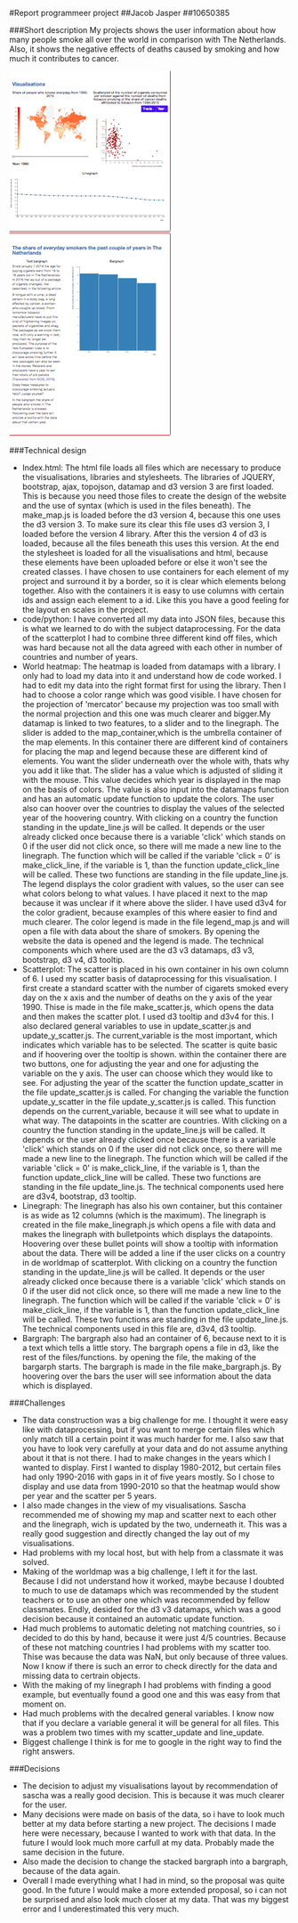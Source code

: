 #Report programmeer project
##Jacob Jasper
##10650385

###Short description
My projects shows the user information about how many people smoke all over the
world in comparison with The Netherlands. Also, it shows the negative effects of
deaths caused by smoking and how much it contributes to cancer.

![](doc/report.jpeg)

###Technical design
- Index.html: The html file loads all files which are necessary to produce the
visualisations, libraries and stylesheets. The libraries of JQUERY, bootstrap,
ajax, topojson, datamap and d3 version 3 are first loaded. This is because you
need those files to create the design of the website and the use of syntax
(which is used in the files beneath). The make_map.js is loaded before the d3
version 4, because this one uses the d3 version 3. To make sure its clear this
file uses d3 version 3, I loaded before the version 4 library. After this the
version 4 of d3 is loaded, because all the files beneath this uses this version.
At the end the stylesheet is loaded for all the visualisations and html, because
these elements have been uploaded before or else it won't see the created classes. I have chosen to use containers for each element of my project and surround it by a border, so it is clear which elements belong together. Also with the containers it is easy to use columns with certain ids and assign each element to a id. Like this you have a good feeling for the layout en scales in the project.
- code/python: I have converted all my data into JSON files, because this is what we learned to do with the subject dataprocessing. For the data of the scatterplot I had to combine three different kind off files, which was hard because not all the data agreed with each other in number of countries and number of years.
- World heatmap: The heatmap is loaded from datamaps with a library. I only had to load my data into it and understand how de code worked. I had to edit my data into the right format first for using the library. Then I had to choose a color range which was good visible. I have chosen for the projection of 'mercator' because my projection was too small with the normal projection and this one was much clearer and bigger.My datamap is linked to two features, to a slider and to the linegraph. The slider is added to the map_container,which is the umbrella container of the map elements. In this container there are different kind of containers for placing the map and legend because these are different kind of elements. You want the slider underneath over the whole with, thats why you add it like that. The slider has a value which is adjusted of sliding it with the mouse. This value decides which year is displayed in the map on the basis of colors. The value is also input into the datamaps function and has an automatic update function to update the colors. The user also can hoover over the countries to display the values of the selected year of the hoovering country. With clicking on a country the function standing in the update_line.js will be called. It depends or the user already clicked once because there is a variable 'click' which stands on 0 if the user did not click once, so there will me made a new line to the linegraph. The function which will be called if the variable 'click = 0' is make_click_line, if the variable is 1, than the function update_click_line will be called. These two functions are standing in the file update_line.js. The legend displays the color gradient with values, so the user can see what colors belong to what values. I have placed it next to the map because it was unclear if it where above the slider. I have used d3v4 for the color gradient, because examples of this where easier to find and much clearer. The color legend is made in the file legend_map.js and will open a file with data about the share of smokers. By opening the website the data is opened and the legend is made. The technical components which where used are the d3 v3 datamaps, d3 v3, bootstrap, d3 v4, d3 tooltip.
- Scatterplot: The scatter is placed in his own container in his own column of 6. I used my scatter basis of dataprocessing for this visualisation. I first create a standard scatter with the number of cigarets smoked every day on the x axis and the number of deaths on the y axis of the year 1990. Thise is made in the file make_scatter.js, which opens the data and then makes the scatter plot. I used d3 tooltip and d3v4 for this. I also declared general variables to use in update_scatter.js and update_y_scatter.js. The current_variable is the most important, which indicates which variable has to be selected. The scatter is quite basic and if hoovering over the tooltip is shown. within the container there are two buttons, one for adjusting the year and one for adjusting the variable on the y axis. The user can choose which they would like to see. For adjusting the year of the scatter the function update_scatter in the file update_scatter.js is called. For changing the variable the function update_y_scatter in the file update_y_scatter.js is called. This function depends on the current_variable, because it will see what to update in what way. The datapoints in the scatter are countries. With clicking on a country the function standing in the update_line.js will be called. It depends or the user already clicked once because there is a variable 'click' which stands on 0 if the user did not click once, so there will me made a new line to the linegraph. The function which will be called if the variable 'click = 0' is make_click_line, if the variable is 1, than the function update_click_line will be called. These two functions are standing in the file update_line.js. The technical components used here are d3v4, bootstrap, d3 tooltip.
- Linegraph: The linegraph has also his own container, but this container is as wide as 12 columns (which is the maximum). The linegraph is created in the file make_linegraph.js which opens a file with data and makes the linegraph with bulletpoints which displays the datapoints. Hoovering over these bullet points will show a tooltip with information about the data. There will be added a line if the user clicks on a country in de worldmap of scatterplot. With clicking on a country the function standing in the update_line.js will be called. It depends or the user already clicked once because there is a variable 'click' which stands on 0 if the user did not click once, so there will me made a new line to the linegraph. The function which will be called if the variable 'click = 0' is make_click_line, if the variable is 1, than the function update_click_line will be called. These two functions are standing in the file update_line.js. The technical components used in this file are, d3v4, d3 tooltip.
- Bargraph: The bargraph also had an container of 6, because next to it is a text which tells a little story. The bargraph opens a file in d3, like the rest of the files/functions. by opening the file, the making of the bargarph starts. The bargraph is made in the file make_bargraph.js. By hoovering over the bars the user will see information about the data which is displayed.

###Challenges
- The data construction was a big challenge for me. I thought it were easy like with dataprocessing, but if you want to merge certain files which only match till a certain point it was much harder for me. I also saw that you have to look very carefully at your data and do not assume anything about it that is not there. I had to make changes in the years which I wanted to display. First I wanted to display 1980-2012, but certain files had only 1990-2016 with gaps in it of five years mostly. So I chose to display and use data from 1990-2010 so that the heatmap would show per year and the scatter per 5 years.
- I also made changes in the view of my visualisations. Sascha recommended me of showing my map and scatter next to each other and the linegraph, wich is updated by the two, underneath it. This was a really good suggestion and directly changed the lay out of my visualisations.
- Had problems with my local host, but with help from a classmate it was solved.
- Making of the worldmap was a big challenge, I left it for the last. Because I did not understand how it worked, maybe because I doubted to much to use de datamaps which was recommended by the student teachers or to use an other one which was recommended by fellow classmates. Endly, desided for the d3 v3 datamaps, which was a good decision because it contained an automatic update function.
- Had much problems to automatic deleting not matching countries, so i decided to do this by hand, because it were just 4/5 countries. Because of these not matching countries I had problems with my scatter too. Thise was because the data was NaN, but only because of three values. Now I know if there is such an error to check directly for the data and missing data to certrain objects.
- With the making of my linegraph I had problems with finding a good example, but eventually found a good one and this was easy from that moment on.
- Had much problems with the decalred general variables. I know now that if you declare a variable general it will be general for all files. This was a problem two times with my scatter_update and line_update.
- Biggest challenge I think is for me to google in the right way to find the right answers.


###Decisions
- The decision to adjust my visualisations layout by recommendation of sascha was a really good decision. This is because it was much clearer for the user.
- Many decisions were made on basis of the data, so i have to look much better at my data before starting a new project. The decisions I made here were necessary, because I wanted to work with that data. In the future I would look much more carfull at my data. Probably made the same decision in the future.
- Also made the decision to change the stacked bargraph into a bargraph, because of the data again.
- Overall I made everything what I had in mind, so the proposal was quite good. In the future I would make a more extended proposal, so i can not be surprised and also look much closer at my data. That was my biggest error and I underestimated this very much.

